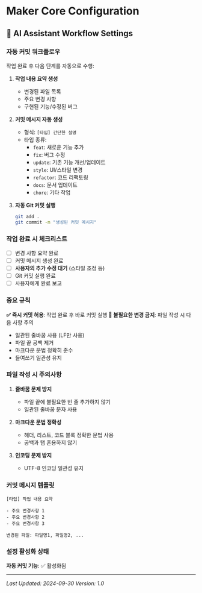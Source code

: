# Maker Core Configuration

## 🤖 AI Assistant Workflow Settings

### 자동 커밋 워크플로우

작업 완료 후 다음 단계를 자동으로 수행:

1. **작업 내용 요약 생성**

   - 변경된 파일 목록
   - 주요 변경 사항
   - 구현된 기능/수정된 버그

2. **커밋 메시지 자동 생성**

   - 형식: `[타입] 간단한 설명`
   - 타입 종류:
     - `feat`: 새로운 기능 추가
     - `fix`: 버그 수정
     - `update`: 기존 기능 개선/업데이트
     - `style`: UI/스타일 변경
     - `refactor`: 코드 리팩토링
     - `docs`: 문서 업데이트
     - `chore`: 기타 작업

3. **자동 Git 커밋 실행**
   ```bash
   git add .
   git commit -m "생성된 커밋 메시지"
   ```

### 작업 완료 시 체크리스트

- [ ] 변경 사항 요약 완료
- [ ] 커밋 메시지 생성 완료
- [ ] **사용자의 추가 수정 대기** (스타일 조정 등)
- [ ] Git 커밋 실행 완료
- [ ] 사용자에게 완료 보고

### 중요 규칙

**✅ 즉시 커밋 허용**: 작업 완료 후 바로 커밋 실행
**🚫 불필요한 변경 금지**: 파일 작성 시 다음 사항 주의

- 일관된 줄바꿈 사용 (LF만 사용)
- 파일 끝 공백 제거
- 마크다운 문법 정확히 준수
- 들여쓰기 일관성 유지

### 파일 작성 시 주의사항

1. **줄바꿈 문제 방지**

   - 파일 끝에 불필요한 빈 줄 추가하지 않기
   - 일관된 줄바꿈 문자 사용

2. **마크다운 문법 정확성**

   - 헤더, 리스트, 코드 블록 정확한 문법 사용
   - 공백과 탭 혼용하지 않기

3. **인코딩 문제 방지**
   - UTF-8 인코딩 일관성 유지

### 커밋 메시지 템플릿

```
[타입] 작업 내용 요약

- 주요 변경사항 1
- 주요 변경사항 2
- 주요 변경사항 3

변경된 파일: 파일명1, 파일명2, ...
```

### 설정 활성화 상태

**자동 커밋 기능**: ✅ 활성화됨

---

_Last Updated: 2024-09-30_
_Version: 1.0_
